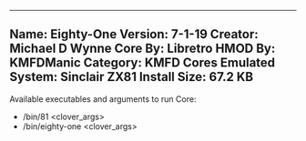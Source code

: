 -----------------------
Name: Eighty-One
Version: 7-1-19
Creator: Michael D Wynne
Core By: Libretro
HMOD By: KMFDManic
Category: KMFD Cores
Emulated System: Sinclair ZX81
Install Size: 67.2 KB
-----------------------
Available executables and arguments to run Core:
- /bin/81 <rom> <clover_args>
- /bin/eighty-one <rom> <clover_args>
